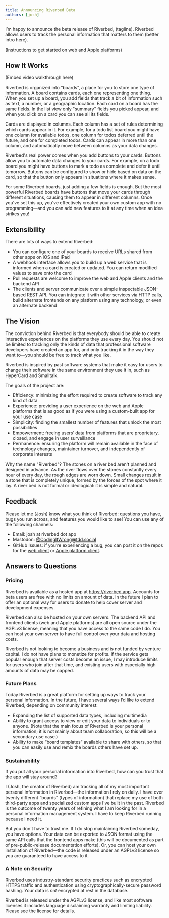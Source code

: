 ```yaml
---
title: Announcing Riverbed Beta
authors: [josh]
---
```


I’m happy to announce the beta release of Riverbed, (tagline). Riverbed allows users to track the personal information that matters to them (better intro here).

(Instructions to get started on web and Apple platforms)

## How It Works
(Embed video walkthrough here)

Riverbed is organized into “boards”, a place for you to store one type of information. A board contains cards, each one representing one thing. When you set up a board, you add fields that track a bit of information such as text, a number, or a geographic location. Each card on a board has the same fields. In the list view only "summary" fields you picked appear, and when you click on a card you can see all its fields.

Cards are displayed in columns. Each column has a set of rules determining which cards appear in it. For example, for a todo list board you might have one column for available todos, one column for todos deferred until the future, and one for completed todos. Cards can appear in more than one column, and automatically move between columns as your data changes.

Riverbed's real power comes when you add buttons to your cards. Buttons allow you to automate data changes to your cards. For example, on a todo board you might have buttons to mark a todo as complete and defer it until tomorrow. Buttons can be configured to show or hide based on data on the card, so that the button only appears in situations where it makes sense.

For some Riverbed boards, just adding a few fields is enough. But the most powerful Riverbed boards have buttons that move your cards through different situations, causing them to appear in different columns. Once you've set this up, you've effectively created your own custom app with no programming—and you can add new features to it at any time when an idea strikes you!

## Extensibility
There are lots of ways to extend Riverbed:

* You can configure one of your boards to receive URLs shared from other apps on iOS and iPad
* A webhook interface allows you to build up a web service that is informed when a card is created or updated. You can return modified values to save onto the card
* Pull requests are welcome to improve the web and Apple clients and the backend API
* The clients and server communicate over a simple inspectable JSON-based REST API. You can integrate it with other services via HTTP calls, build alternate frontends on any platform using any technology, or even an alternate backend

## The Vision
The conviction behind Riverbed is that everybody should be able to create interactive experiences on the platforms they use every day. You should not be limited to tracking only the kinds of data that professional software developers have created an app for, and only tracking it in the way they want to—you should be free to track what you like.

Riverbed is inspired by past software systems that make it easy for users to change their software in the same environment they use it in, such as HyperCard and Smalltalk.

The goals of the project are:

- Efficiency: minimizing the effort required to create software to track any kind of data
- Experience: providing a user experience on the web and Apple platforms that is as good as if you were using a custom-built app for your use case
- Simplicity: finding the smallest number of features that unlock the most possibilities
- Empowerment: freeing users’ data from platforms that are proprietary, closed, and engage in user surveillance
- Permanence: ensuring the platform will remain available in the face of technology changes, maintainer turnover, and independently of corporate interests

Why the name "Riverbed"? The stones on a river bed aren't planned and designed in advance. As the river flows over the stones constantly every hour of every day, the rough edges are worn down. Small changes result in a stone that is completely unique, formed by the forces of the spot where it lay. A river bed is not formal or ideological: it is simple and natural.

## Feedback
Please let me (Josh) know what you think of Riverbed: questions you have, bugs you run across, and features you would like to see! You can use any of the following channels:

- Email: josh at riverbed dot app
- Mastodon: [@CodingItWrong@tdd.social](https://tdd.social/@CodingItWrong)
- GitHub Issues: if you’re experiencing a bug, you can post it on the repos for the [web client](https://github.com/CodingItWrong/riverbed-web/issues) or [Apple platform client](https://github.com/CodingItWrong/riverbed-ios/issues).

## Answers to Questions
### Pricing
Riverbed is available as a hosted app at https://riverbed.app. Accounts for beta users are free with no limits on amount of data. In the future I plan to offer an optional way for users to donate to help cover server and development expenses.

Riverbed can also be hosted on your own servers. The backend API and frontend clients (web and Apple platforms) are all open source under the AGPLv3 license, meaning that you have access to the same code I do. You can host your own server to have full control over your data and hosting costs.

Riverbed is not looking to become a business and is not funded by venture capital. I do not have plans to monetize for profits. If the service gets popular enough that server costs become an issue, I may introduce limits for users who join after that time, and existing users with especially high amounts of data may be capped.

### Future Plans
Today Riverbed is a great platform for setting up ways to track your personal information. In the future, I have several ways I’d like to extend Riverbed, depending on community interest:

- Expanding the list of supported data types, including multimedia
- Ability to grant access to view or edit your data to individuals or to anyone. (Note that the main focus of Riverbed is your personal information; it is not mainly about team collaboration, so this will be a secondary use case.)
- Ability to make “board templates” available to share with others, so that you can easily use and remix the boards others have set up.

### Sustainability
If you put all your personal information into Riverbed, how can you trust that the app will stay around?

I (Josh, the creator of Riverbed) am tracking all of my most important personal information in Riverbed—the information I rely on daily. I have over twenty different “boards” (types of information) that replace my use of both third-party apps and specialized custom apps I've built in the past. Riverbed is the outcome of twenty years of refining what I am looking for in a personal information management system. I have to keep Riverbed running because I need it.

But you don't have to trust me. If I do stop maintaining Riverbed someday, you have options. Your data can be exported to JSON format using the same API calls that the frontend apps make (this will be documented as part of pre-public-release documentation efforts). Or, you can host your own installation of Riverbed—the code is released under an AGPLv3 license so you are guaranteed to have access to it.

### A Note on Security
Riverbed uses industry-standard security practices such as encrypted HTTPS traffic and authentication using cryptographically-secure password hashing. Your data is *not* encrypted at rest in the database.

Riverbed is released under the AGPLv3 license, and like most software licenses it includes language disclaiming warranty and limiting liability. Please see the license for details.
